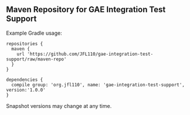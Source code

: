 ## Maven Repository for GAE Integration Test Support

Example Gradle usage:
~~~~
repositories { 
  maven {
    url 'https://github.com/JFL110/gae-integration-test-support/raw/maven-repo'
  }
}

dependencies {
  compile group: 'org.jfl110', name: 'gae-integration-test-support', version:'1.0.0'
}
~~~~

Snapshot versions may change at any time.
